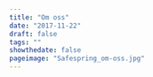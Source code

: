 ```yaml
---
title: "Om oss"
date: "2017-11-22"
draft: false
tags: ""
showthedate: false
pageimage: "Safespring_om-oss.jpg"
---
```

